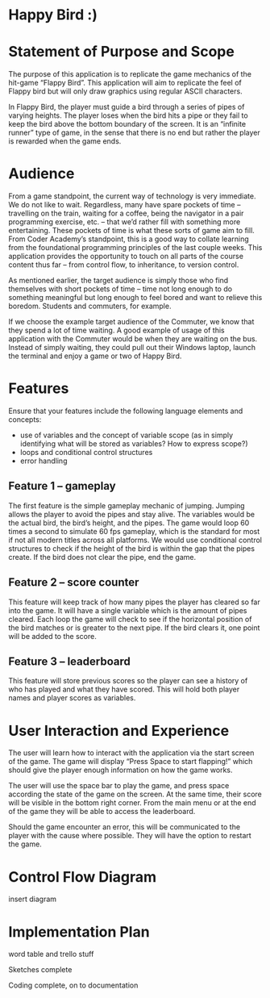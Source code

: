 # Happy Bird :)

# Statement of Purpose and Scope
The purpose of this application is to replicate the game mechanics of the hit-game “Flappy Bird”. This application will aim to replicate the feel of Flappy bird but will only draw graphics using regular ASCII characters. 

In Flappy Bird, the player must guide a bird through a series of pipes of varying heights. The player loses when the bird hits a pipe or they fail to keep the bird above the bottom boundary of the screen. It is an “infinite runner” type of game, in the sense that there is no end but rather the player is rewarded when the game ends. 

# Audience
From a game standpoint, the current way of technology is very immediate. We do not like to wait. Regardless, many have spare pockets of time – travelling on the train, waiting for a coffee, being the navigator in a pair programming exercise, etc. – that we’d rather fill with something more entertaining. These pockets of time is what these sorts of game aim to fill. 
From Coder Academy’s standpoint, this is a good way to collate learning from the foundational programming principles of the last couple weeks. This application provides the opportunity to touch on all parts of the course content thus far – from control flow, to inheritance, to version control. 

As mentioned earlier, the target audience is simply those who find themselves with short pockets of time – time not long enough to do something meaningful but long enough to feel bored and want to relieve this boredom. Students and commuters, for example. 

If we choose the example target audience of the Commuter, we know that they spend a lot of time waiting. A good example of usage of this application with the Commuter would be when they are waiting on the bus. Instead of simply waiting, they could pull out their Windows laptop, launch the terminal and enjoy a game or two of Happy Bird. 

# Features

Ensure that your features include the following language elements and concepts:
- use of variables and the concept of variable scope (as in simply identifying what will be stored as variables? How to express scope?)
- loops and conditional control structures
- error handling

## Feature 1 – gameplay
The first feature is the simple gameplay mechanic of jumping. Jumping allows the player to avoid the pipes and stay alive. The variables would be the actual bird, the bird’s height, and the pipes. The game would loop 60 times a second to simulate 60 fps gameplay, which is the standard for most if not all modern titles across all platforms. We would use conditional control structures to check if the height of the bird is within the gap that the pipes create. If the bird does not clear the pipe, end the game.

## Feature 2 – score counter
This feature will keep track of how many pipes the player has cleared so far into the game. It will have a single variable which is the amount of pipes cleared. Each loop the game will check to see if the horizontal position of the bird matches or is greater to the next pipe. If the bird clears it, one point will be added to the score.

## Feature 3 – leaderboard
This feature will store previous scores so the player can see a history of who has played and what they have scored. This will hold both player names and player scores as variables.

# User Interaction and Experience

The user will learn how to interact with the application via the start screen of the game. The game will display “Press Space to start flapping!” which should give the player enough information on how the game works.

The user will use the space bar to play the game, and press space according the state of the game on the screen. At the same time, their score will be visible in the bottom right corner. From the main menu or at the end of the game they will be able to access the leaderboard.

Should the game encounter an error, this will be communicated to the player with the cause where possible. They will have the option to restart the game. 

# Control Flow Diagram

 insert diagram

# Implementation Plan

word table and trello stuff
 
Sketches complete
 
Coding complete, on to documentation

